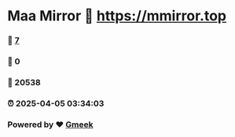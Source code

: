 # Maa Mirror :link: https://mmirror.top 
### :page_facing_up: [7](https://mmirror.top/tag.html) 
### :speech_balloon: 0 
### :hibiscus: 20538 
### :alarm_clock: 2025-04-05 03:34:03 
### Powered by :heart: [Gmeek](https://github.com/Meekdai/Gmeek)

